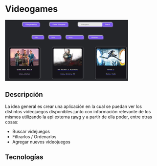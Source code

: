 # Videogames

<p align="left">
  <img height="200" src="./videogames.JPG" />
</p>

## Descripción

La idea general es crear una aplicación en la cual se puedan ver los distintos videojuegos disponibles junto con información relevante de los mismos utilizando la api externa [rawg](https://rawg.io/apidocs) y a partir de ella poder, entre otras cosas:

- Buscar videjuegos
- Filtrarlos / Ordenarlos
- Agregar nuevos videojuegos

## Tecnologías

